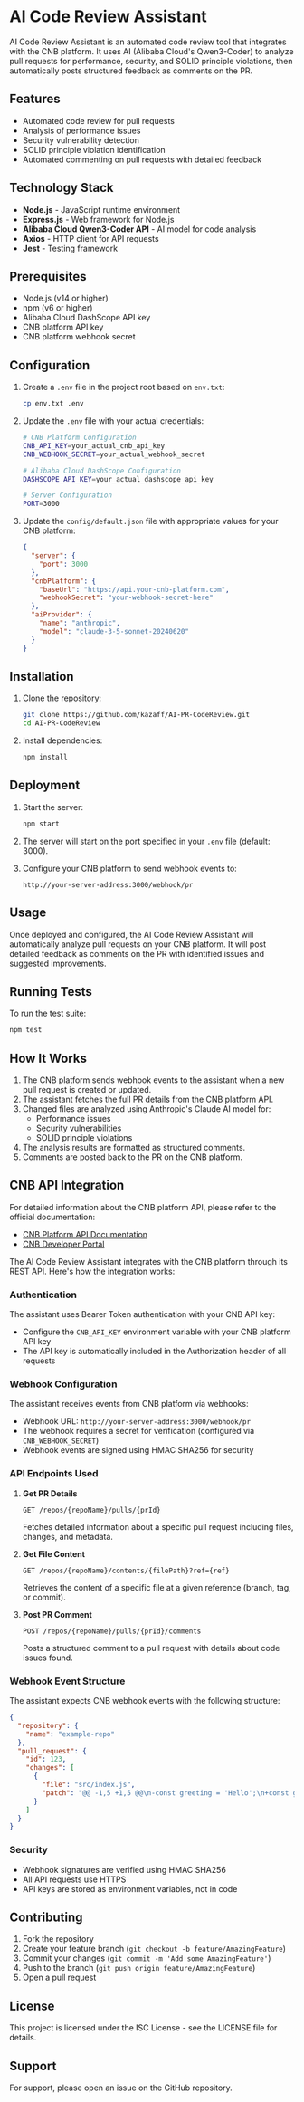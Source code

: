 # AI Code Review Assistant

AI Code Review Assistant is an automated code review tool that integrates with the CNB platform. It uses AI (Alibaba Cloud's Qwen3-Coder) to analyze pull requests for performance, security, and SOLID principle violations, then automatically posts structured feedback as comments on the PR.

## Features

- Automated code review for pull requests
- Analysis of performance issues
- Security vulnerability detection
- SOLID principle violation identification
- Automated commenting on pull requests with detailed feedback

## Technology Stack

- **Node.js** - JavaScript runtime environment
- **Express.js** - Web framework for Node.js
- **Alibaba Cloud Qwen3-Coder API** - AI model for code analysis
- **Axios** - HTTP client for API requests
- **Jest** - Testing framework

## Prerequisites

- Node.js (v14 or higher)
- npm (v6 or higher)
- Alibaba Cloud DashScope API key
- CNB platform API key
- CNB platform webhook secret

## Configuration

1. Create a `.env` file in the project root based on `env.txt`:
   ```bash
   cp env.txt .env
   ```

2. Update the `.env` file with your actual credentials:
   ```bash
   # CNB Platform Configuration
   CNB_API_KEY=your_actual_cnb_api_key
   CNB_WEBHOOK_SECRET=your_actual_webhook_secret

   # Alibaba Cloud DashScope Configuration
   DASHSCOPE_API_KEY=your_actual_dashscope_api_key
   
   # Server Configuration
   PORT=3000
   ```

3. Update the `config/default.json` file with appropriate values for your CNB platform:
   ```json
   {
     "server": {
       "port": 3000
     },
     "cnbPlatform": {
       "baseUrl": "https://api.your-cnb-platform.com",
       "webhookSecret": "your-webhook-secret-here"
     },
     "aiProvider": {
       "name": "anthropic",
       "model": "claude-3-5-sonnet-20240620"
     }
   }
   ```

## Installation

1. Clone the repository:
   ```bash
   git clone https://github.com/kazaff/AI-PR-CodeReview.git
   cd AI-PR-CodeReview
   ```

2. Install dependencies:
   ```bash
   npm install
   ```

## Deployment

1. Start the server:
   ```bash
   npm start
   ```

2. The server will start on the port specified in your `.env` file (default: 3000).

3. Configure your CNB platform to send webhook events to:
   ```
   http://your-server-address:3000/webhook/pr
   ```

## Usage

Once deployed and configured, the AI Code Review Assistant will automatically analyze pull requests on your CNB platform. It will post detailed feedback as comments on the PR with identified issues and suggested improvements.

## Running Tests

To run the test suite:
```bash
npm test
```

## How It Works

1. The CNB platform sends webhook events to the assistant when a new pull request is created or updated.
2. The assistant fetches the full PR details from the CNB platform API.
3. Changed files are analyzed using Anthropic's Claude AI model for:
   - Performance issues
   - Security vulnerabilities
   - SOLID principle violations
4. The analysis results are formatted as structured comments.
5. Comments are posted back to the PR on the CNB platform.

## CNB API Integration

For detailed information about the CNB platform API, please refer to the official documentation:
- [CNB Platform API Documentation](https://api.cnb.cool)
- [CNB Developer Portal](https://docs.cnb.cool/en/openapi.html)

The AI Code Review Assistant integrates with the CNB platform through its REST API. Here's how the integration works:

### Authentication
The assistant uses Bearer Token authentication with your CNB API key:
- Configure the `CNB_API_KEY` environment variable with your CNB platform API key
- The API key is automatically included in the Authorization header of all requests

### Webhook Configuration
The assistant receives events from CNB platform via webhooks:
- Webhook URL: `http://your-server-address:3000/webhook/pr`
- The webhook requires a secret for verification (configured via `CNB_WEBHOOK_SECRET`)
- Webhook events are signed using HMAC SHA256 for security

### API Endpoints Used

1. **Get PR Details**
   ```
   GET /repos/{repoName}/pulls/{prId}
   ```
   Fetches detailed information about a specific pull request including files, changes, and metadata.

2. **Get File Content**
   ```
   GET /repos/{repoName}/contents/{filePath}?ref={ref}
   ```
   Retrieves the content of a specific file at a given reference (branch, tag, or commit).

3. **Post PR Comment**
   ```
   POST /repos/{repoName}/pulls/{prId}/comments
   ```
   Posts a structured comment to a pull request with details about code issues found.

### Webhook Event Structure
The assistant expects CNB webhook events with the following structure:
```json
{
  "repository": {
    "name": "example-repo"
  },
  "pull_request": {
    "id": 123,
    "changes": [
      {
        "file": "src/index.js",
        "patch": "@@ -1,5 +1,5 @@\n-const greeting = 'Hello';\n+const greeting = 'Hello, World!';\n console.log(greeting);"
      }
    ]
  }
}
```

### Security
- Webhook signatures are verified using HMAC SHA256
- All API requests use HTTPS
- API keys are stored as environment variables, not in code

## Contributing

1. Fork the repository
2. Create your feature branch (`git checkout -b feature/AmazingFeature`)
3. Commit your changes (`git commit -m 'Add some AmazingFeature'`)
4. Push to the branch (`git push origin feature/AmazingFeature`)
5. Open a pull request

## License

This project is licensed under the ISC License - see the LICENSE file for details.

## Support

For support, please open an issue on the GitHub repository.
